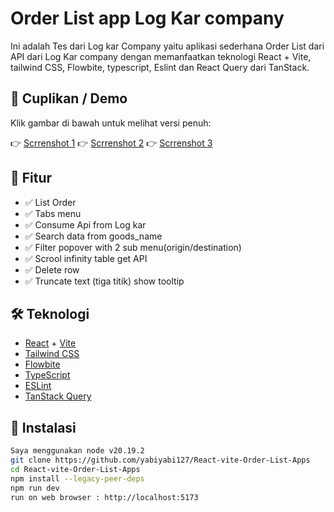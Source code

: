 # Order List app Log Kar company


Ini adalah Tes dari Log kar Company yaitu aplikasi sederhana Order List dari API dari Log Kar company dengan memanfaatkan teknologi React + Vite, tailwind CSS, Flowbite, typescript, Eslint dan React Query dari TanStack. 

## 📸 Cuplikan / Demo

Klik gambar di bawah untuk melihat versi penuh:

👉 [Scrrenshot 1](https://drive.google.com/file/d/1k-ap7I2CWwaawGUSlmOZVk2wfWe4iYnw/view?usp=sharing)
👉 [Scrrenshot 2](https://drive.google.com/file/d/18dHvs07NN04JcQmGn4VlkjBltzWqKqVy/view?usp=sharing)
👉 [Scrrenshot 3](https://drive.google.com/file/d/1SHCXFrT2b_TFwj8GaBmGIlaTRe5n4CUE/view?usp=sharing)


## 🚀 Fitur

- ✅ List Order
- ✅ Tabs menu
- ✅ Consume Api from Log kar
- ✅ Search data from goods_name
- ✅ Filter popover with 2 sub menu(origin/destination)
- ✅ Scrool infinity table get API
- ✅ Delete row
- ✅ Truncate text (tiga titik) show tooltip

## 🛠️ Teknologi

- [React](https://react.dev/) + [Vite](https://vitejs.dev/)
- [Tailwind CSS](https://tailwindcss.com/)
- [Flowbite](https://flowbite.com/)
- [TypeScript](https://www.typescriptlang.org/)
- [ESLint](https://eslint.org/)
- [TanStack Query](https://tanstack.com/query/latest)

## 🧰 Instalasi

```bash
Saya menggunakan node v20.19.2
git clone https://github.com/yabiyabi127/React-vite-Order-List-Apps
cd React-vite-Order-List-Apps
npm install --legacy-peer-deps
npm run dev
run on web browser : http://localhost:5173
